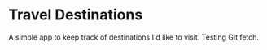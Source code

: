 # Travel Destinations

A simple app to keep track of destinations I'd like to visit. Testing Git fetch.
